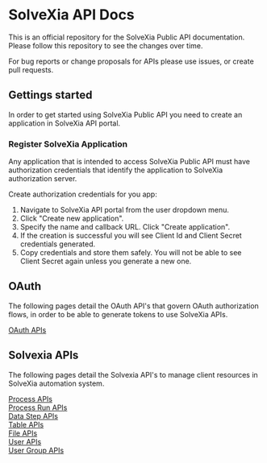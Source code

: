 # SolveXia API Docs

This is an official repository for the SolveXia Public API documentation. Please follow this repository to see the changes over time.

For bug reports or change proposals for APIs please use issues, or create pull requests.

## Gettings started

In order to get started using SolveXia Public API you need to create an application in SolveXia API portal.

### Register SolveXia Application

Any application that is intended to access SolveXia Public API must have authorization credentials that identify the application to SolveXia authorization server.

Create authorization credentials for you app:

1. Navigate to SolveXia API portal from the user dropdown menu.
2. Click "Create new application".
3. Specify the name and callback URL. Click "Create application".
4. If the creation is successful you will see Client Id and Client Secret credentials generated.
5. Copy credentials and store them safely. You will not be able to see Client Secret again unless you generate a new one.


## OAuth

The following pages detail the OAuth API's that govern OAuth authorization flows, in order to be able to generate tokens to use SolveXia APIs.

[OAuth APIs](./oauth/authentication-oauth2.0.md)  

## Solvexia APIs

The following pages detail the Solvexia API's to manage client resources in SolveXia automation system.

[Process APIs](./processes/processes.md)  
[Process Run APIs](./process_runs/process_runs.md)  
[Data Step APIs](./steps/datasteps.md)  
[Table APIs](./tables/tables.md)   
[File APIs](./file/file.md)   
[User APIs](./users/users.md)   
[User Group APIs](./user_groups/user_groups.md)
